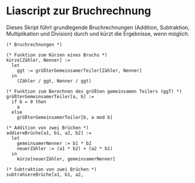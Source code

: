 # Liascript zur Bruchrechnung

Dieses Skript führt grundlegende Bruchrechnungen (Addition, Subtraktion, Multiplikation und Division) durch und kürzt die Ergebnisse, wenn möglich.

```liascript
(* Bruchrechnungen *)

(* Funktion zum Kürzen eines Bruchs *)
kürze[Zähler, Nenner] :=
  let
    ggt := größterGemeinsamerTeiler[Zähler, Nenner]
  in
    (Zähler / ggt, Nenner / ggt)

(* Funktion zum Berechnen des größten gemeinsamen Teilers (ggT) *)
größterGemeinsamerTeiler[a, b] :=
  if b = 0 then
    a
  else
    größterGemeinsamerTeiler[b, a mod b]

(* Addition von zwei Brüchen *)
addiereBrüche[a1, b1, a2, b2] :=
  let
    gemeinsamerNenner := b1 * b2
    neuerZähler := (a1 * b2) + (a2 * b1)
  in
    kürze[neuerZähler, gemeinsamerNenner]

(* Subtraktion von zwei Brüchen *)
subtrahiereBrüche[a1, b1, a2,
